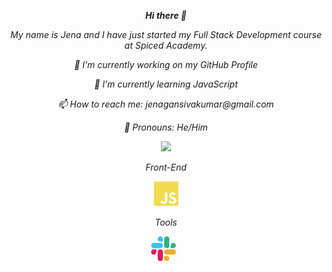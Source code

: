 <p align="middle">  <strong> <i> Hi there <i/> </strong> 👋

<p align="middle"> My name is Jena and I have just started my Full Stack Development course at Spiced Academy.

<p align="middle">  🚧 I’m currently working on my GitHub Profile
<p align="middle">  📖 I’m currently learning JavaScript
<p align="middle">  📫 How to reach me: jenagansivakumar@gmail.com
<p align="middle">  💬 Pronouns: He/Him

<p align="middle"> 
  
  <img src="https://media.giphy.com/media/mtzCPgXqC9GEg/giphy.gif" width="300">
<p align="middle"> 
Front-End
<p align="middle">
<a href="https://developer.mozilla.org/en-US/docs/Web/JavaScript" target="_blank"> <img src="https://raw.githubusercontent.com/devicons/devicon/c5378d6c2510ffa0b3e4475af95618a8048d6cf1/icons/javascript/javascript-plain.svg" alt="javascript" width="40" height="40"/> </a> 
<p align="middle"> 
Tools
<p align="middle">
<img src="https://raw.githubusercontent.com/devicons/devicon/master/icons/slack/slack-original.svg" alt="slack" width="40" height="40"/>  
&nbsp; 

<!--
**jenagansivakumar/jenagansivakumar** is a ✨ _special_ ✨ repository because its `README.md` (this file) appears on your GitHub profile.

Here are some ideas to get you started:

# 🔭 I’m currently working on my GitHub Profile
- 🌱 I’m currently learning ...
- 👯 I’m looking to collaborate on ...
- 🤔 I’m looking for help with ...
- 💬 Ask me about ...
- 📫 How to reach me: ...
- 😄 Pronouns: ...
- ⚡ Fun fact: ...
-->
